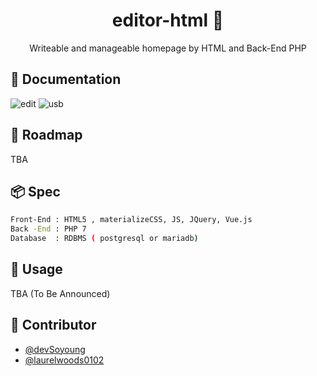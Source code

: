 <h1 align="center">editor-html 📃</h1>
<p align="center">Writeable and manageable homepage by HTML and Back-End PHP </p>

## 📃 Documentation
![edit](https://github.com/DevHyung/github-image/blob/master/task_edit.PNG?raw=true)
![usb](https://github.com/DevHyung/github-image/blob/master/task_sub.PNG)

## 🚩 Roadmap
TBA 

## 📦 Spec

```bash
Front-End : HTML5 , materializeCSS, JS, JQuery, Vue.js 
Back -End : PHP 7
Database  : RDBMS ( postgresql or mariadb)
```

## 😤 Usage
TBA (To Be Announced)

## 👏 Contributor
- [@devSoyoung](https://www.github.com/devSoyoung)
- [@laurelwoods0102](https://www.github.com/laurelwoods0102)
